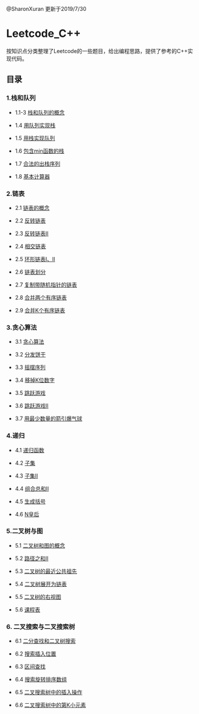 
@SharonXuran 更新于2019/7/30


# Leetcode_C++

按知识点分类整理了Leetcode的一些题目，给出编程思路，提供了参考的C++实现代码。

## 目录

### 1.栈和队列

- 1.1-3 [栈和队列的概念](https://github.com/SharonXuran/Leetcode_Cplusplus/blob/master/1_Stack-Queue/1_1-3.%20Stack-Queue.md)

- 1.4 [用队列实现栈](https://github.com/SharonXuran/Leetcode_Cplusplus/blob/master/1_Stack-Queue/1_4.%20%5Bcode%5D%20%E7%94%A8%E9%98%9F%E5%88%97%E5%AE%9E%E7%8E%B0%E6%A0%88.md)

- 1.5 [用栈实现队列](https://github.com/SharonXuran/Leetcode_Cplusplus/blob/master/1_Stack-Queue/1_5.%20%5Bcode%5D%20%E7%94%A8%E6%A0%88%E5%AE%9E%E7%8E%B0%E9%98%9F%E5%88%97.md)

- 1.6 [包含min函数的栈](https://github.com/SharonXuran/Leetcode_Cplusplus/blob/master/1_Stack-Queue/1_6.%20%5Bcode%5D%E5%8C%85%E5%90%ABmin%E5%87%BD%E6%95%B0%E7%9A%84%E6%A0%88.md)

- 1.7 [合法的出栈序列](https://github.com/SharonXuran/Leetcode_Cplusplus/blob/master/1_Stack-Queue/1_7.%20%5Bcode%5D%E5%90%88%E6%B3%95%E7%9A%84%E5%87%BA%E6%A0%88%E5%BA%8F%E5%88%97.md)

- 1.8 [基本计算器](https://github.com/SharonXuran/Leetcode_Cplusplus/blob/master/1_Stack-Queue/1_8.%20%5Bcode%5D%E5%9F%BA%E6%9C%AC%E8%AE%A1%E7%AE%97%E5%99%A8.md)

### 2.链表

- 2.1 [链表的概念](https://github.com/SharonXuran/Leetcode_Cplusplus/blob/master/2_Linked%20List/2_1.%20Linked%20List.md)

- 2.2 [反转链表](https://github.com/SharonXuran/Leetcode_Cplusplus/blob/master/2_Linked%20List/2_2.%5Bcode%5D%20%E5%8F%8D%E8%BD%AC%E9%93%BE%E8%A1%A8.md)

- 2.3 [反转链表Ⅱ](https://github.com/SharonXuran/Leetcode_Cplusplus/blob/master/2_Linked%20List/2_3.%20%5Bcode%5D%20%E5%8F%8D%E8%BD%AC%E9%93%BE%E8%A1%A8%E2%85%A1.md)

- 2.4 [相交链表](https://github.com/SharonXuran/Leetcode_Cplusplus/blob/master/2_Linked%20List/2_4.%20%5Bcode%5D%20%E7%9B%B8%E4%BA%A4%E9%93%BE%E8%A1%A8.md)

- 2.5 [环形链表Ⅰ、Ⅱ](https://github.com/SharonXuran/Leetcode_Cplusplus/blob/master/2_Linked%20List/2_5.%20%5Bcode%5D%20%E7%8E%AF%E5%BD%A2%E9%93%BE%E8%A1%A8%E2%85%A0%E3%80%81%E2%85%A1.md)

- 2.6 [链表划分](https://github.com/SharonXuran/Leetcode_Cplusplus/blob/master/2_Linked%20List/2_6.%20%5Bcode%5D%20%E9%93%BE%E8%A1%A8%E5%88%92%E5%88%86.md)

- 2.7 [复制带随机指针的链表](https://github.com/SharonXuran/Leetcode_Cplusplus/blob/master/2_Linked%20List/2_7.%20%5Bcode%5D%20%E5%A4%8D%E5%88%B6%E5%B8%A6%E9%9A%8F%E6%9C%BA%E6%8C%87%E9%92%88%E7%9A%84%E9%93%BE%E8%A1%A8.md)

- 2.8 [合并两个有序链表](https://github.com/SharonXuran/Leetcode_Cplusplus/blob/master/2_Linked%20List/2_8.%20%5Bcode%5D%20%E5%90%88%E5%B9%B6%E4%B8%A4%E4%B8%AA%E6%9C%89%E5%BA%8F%E9%93%BE%E8%A1%A8.md)

- 2.9 [合并K个有序链表](https://github.com/SharonXuran/Leetcode_Cplusplus/blob/master/2_Linked%20List/2_9.%20%5Bcode%5D%20%E5%90%88%E5%B9%B6K%E4%B8%AA%E6%9C%89%E5%BA%8F%E9%93%BE%E8%A1%A8.md)

### 3.贪心算法

- 3.1 [贪心算法](https://github.com/SharonXuran/Leetcode_Cplusplus/blob/master/3_Greedy/3_1.%20%E8%B4%AA%E5%BF%83%E7%AE%97%E6%B3%95.md)

- 3.2 [分发饼干](https://github.com/SharonXuran/Leetcode_Cplusplus/blob/master/3_Greedy/3_2.%20%5Bcode%5D%20%E5%88%86%E5%8F%91%E9%A5%BC%E5%B9%B2.md)

- 3.3 [摇摆序列](https://github.com/SharonXuran/Leetcode_Cplusplus/blob/master/3_Greedy/3_3.%20%5Bcode%5D%20%E6%91%87%E6%91%86%E5%BA%8F%E5%88%97.md)

- 3.4 [移掉K位数字](https://github.com/SharonXuran/Leetcode_Cplusplus/blob/master/3_Greedy/3_4.%20%5Bcode%5D%20%E7%A7%BB%E6%8E%89K%E4%BD%8D%E6%95%B0%E5%AD%97.md)

- 3.5 [跳跃游戏](https://github.com/SharonXuran/Leetcode_Cplusplus/blob/master/3_Greedy/3_5.%20%5Bcode%5D%20%E8%B7%B3%E8%B7%83%E6%B8%B8%E6%88%8F.md)

- 3.6 [跳跃游戏Ⅱ](https://github.com/SharonXuran/Leetcode_Cplusplus/blob/master/3_Greedy/3_6.%20%5Bcode%5D%20%E8%B7%B3%E8%B7%83%E6%B8%B8%E6%88%8F%E2%85%A1.md)

- 3.7 [用最少数量的箭引爆气球](https://github.com/SharonXuran/Leetcode_Cplusplus/blob/master/3_Greedy/3_7.%20%5Bcode%5D%20%E7%94%A8%E6%9C%80%E5%B0%91%E6%95%B0%E9%87%8F%E7%9A%84%E7%AE%AD%E5%BC%95%E7%88%86%E6%B0%94%E7%90%83.md)

### 4.递归

- 4.1 [递归函数](https://github.com/SharonXuran/Leetcode_Cplusplus/blob/master/4_Recursion/4_1.%20%E9%80%92%E5%BD%92%E5%87%BD%E6%95%B0.md)

- 4.2 [子集](https://github.com/SharonXuran/Leetcode_Cplusplus/blob/master/4_Recursion/4_2.%20%5Bcode%5D%20%E5%AD%90%E9%9B%86.md)

- 4.3 [子集Ⅱ](https://github.com/SharonXuran/Leetcode_Cplusplus/blob/master/4_Recursion/4_3.%20%5Bcode%5D%20%E5%AD%90%E9%9B%86%E2%85%A1.md)

- 4.4 [组合总和Ⅱ](https://github.com/SharonXuran/Leetcode_Cplusplus/blob/master/4_Recursion/4_4.%20%5Bcode%5D%20%E7%BB%84%E5%90%88%E6%80%BB%E5%92%8C%E2%85%A1.md)

- 4.5 [生成括号](https://github.com/SharonXuran/Leetcode_Cplusplus/blob/master/4_Recursion/4_5.%20%5Bcode%5D%20%E7%94%9F%E6%88%90%E6%8B%AC%E5%8F%B7.md)

- 4.6 [N皇后](https://github.com/SharonXuran/Leetcode_Cplusplus/blob/master/4_Recursion/4_6.%20%5Bcode%5D%20N%E7%9A%87%E5%90%8E.md)

### 5.二叉树与图

- 5.1 [二叉树和图的概念](https://github.com/SharonXuran/Leetcode_Cplusplus/blob/master/5_Binary%20Tree%20%26%20Graph/5_1.%20%E4%BA%8C%E5%8F%89%E6%A0%91%E5%92%8C%E5%9B%BE%E7%9A%84%E6%A6%82%E5%BF%B5.md)

- 5.2 [路径之和Ⅱ](https://github.com/SharonXuran/Leetcode_Cplusplus/blob/master/5_Binary%20Tree%20%26%20Graph/5_2.%20%5Bcode%5D%20%E8%B7%AF%E5%BE%84%E4%B9%8B%E5%92%8C%E2%85%A1.md)

- 5.3 [二叉树的最近公共祖先](https://github.com/SharonXuran/Leetcode_Cplusplus/blob/master/5_Binary%20Tree%20%26%20Graph/5_3.%20%5Bcode%5D%20%E4%BA%8C%E5%8F%89%E6%A0%91%E7%9A%84%E6%9C%80%E8%BF%91%E5%85%AC%E5%85%B1%E7%A5%96%E5%85%88.md)

- 5.4 [二叉树展开为链表](https://github.com/SharonXuran/Leetcode_Cplusplus/blob/master/5_Binary%20Tree%20%26%20Graph/5_4.%20%5Bcode%5D%20%E4%BA%8C%E5%8F%89%E6%A0%91%E5%B1%95%E5%BC%80%E4%B8%BA%E9%93%BE%E8%A1%A8.md)

- 5.5 [二叉树的右视图](https://github.com/SharonXuran/Leetcode_Cplusplus/blob/master/5_Binary%20Tree%20%26%20Graph/5_5.%20%5Bcode%5D%20%E4%BA%8C%E5%8F%89%E6%A0%91%E7%9A%84%E5%8F%B3%E8%A7%86%E5%9B%BE.md)

- 5.6 [课程表](https://github.com/SharonXuran/Leetcode_Cplusplus/blob/master/5_Binary%20Tree%20%26%20Graph/5_6.%20%5Bcode%5D%20%E8%AF%BE%E7%A8%8B%E8%A1%A8.md)

### 6. 二叉搜索与二叉搜索树

- 6.1 [二分查找和二叉树搜索](https://github.com/SharonXuran/Leetcode_Cplusplus/blob/master/6_Binary%20Search%20%26%20Binary%20Search%20Tree/6_1.%20%E4%BA%8C%E5%88%86%E6%9F%A5%E6%89%BE%E5%92%8C%E4%BA%8C%E5%8F%89%E6%A0%91%E6%90%9C%E7%B4%A2.md)

- 6.2 [搜索插入位置](https://github.com/SharonXuran/Leetcode_Cplusplus/blob/master/6_Binary%20Search%20%26%20Binary%20Search%20Tree/6_2.%20%5Bcode%5D%20%E6%90%9C%E7%B4%A2%E6%8F%92%E5%85%A5%E4%BD%8D%E7%BD%AE.md)

- 6.3 [区间查找](https://github.com/SharonXuran/Leetcode_Cplusplus/blob/master/6_Binary%20Search%20%26%20Binary%20Search%20Tree/6_3.%20%5Bcode%5D%20%E5%8C%BA%E9%97%B4%E6%9F%A5%E6%89%BE.md)

- 6.4 [搜索旋转排序数组](https://github.com/SharonXuran/Leetcode_Cplusplus/blob/master/6_Binary%20Search%20%26%20Binary%20Search%20Tree/6_4.%20%5Bcode%5D%20%E6%90%9C%E7%B4%A2%E6%97%8B%E8%BD%AC%E6%8E%92%E5%BA%8F%E6%95%B0%E7%BB%84.md)

- 6.5 [二叉搜索树中的插入操作](https://github.com/SharonXuran/Leetcode_Cplusplus/blob/master/6_Binary%20Search%20%26%20Binary%20Search%20Tree/6_5.%20%5Bcode%5D%20%E4%BA%8C%E5%8F%89%E6%90%9C%E7%B4%A2%E6%A0%91%E4%B8%AD%E7%9A%84%E6%8F%92%E5%85%A5%E6%93%8D%E4%BD%9C.md)

- 6.6 [二叉搜索树中的第K小元素](https://github.com/SharonXuran/Leetcode_Cplusplus/blob/master/6_Binary%20Search%20%26%20Binary%20Search%20Tree/6_6.%20%5Bcode%5D%20%E4%BA%8C%E5%8F%89%E6%90%9C%E7%B4%A2%E6%A0%91%E4%B8%AD%E7%9A%84%E7%AC%ACK%E5%B0%8F%E5%85%83%E7%B4%A0.md)






